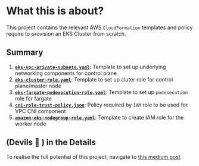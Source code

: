 # What this is about?

This project contains the relevant AWS `CloudFormation` templates and policy require to provision an EKS Cluster from scratch.

## Summary

1. [**`eks-vpc-private-subnets.yaml`**](https://github.com/syedimam0012/awsEKSCFNTemplates/blob/main/eks-vpc-private-subnets.yaml): Template to set up underlying networking components for control plane
2. [**`eks-cluster-role.yaml`**](https://github.com/syedimam0012/awsEKSCFNTemplates/blob/main/eks-cluster-role.yaml): Template to set up cluter role for control plane/master node
3. [**`eks-fargate-podexecution-role.yaml`**](https://github.com/syedimam0012/awsEKSCFNTemplates/blob/main/eks-fargate-podexecution-role.yaml): Template to set up `podesecution` role for fargate
4. [**`cni-role-trust-policy.json`**](https://github.com/syedimam0012/awsEKSCFNTemplates/blob/main/cni-role-trust-policy.json): Policy required by `IAM` role to be used for VPC CNI component
5. [**`amazon-eks-nodegroup-role.yaml`**](https://github.com/syedimam0012/awsEKSCFNTemplates/blob/main/amazon-eks-nodegroup-role.yaml): Template to create IAM role for the worker node

## (Devils :japanese_ogre: ) in the Details

To realise the full potential of this project, navigate to [this medium post](https://medium.com/@syedimam0012/building-an-aws-eks-cluster-from-scratch-bfd2f5c6f3aa) 

